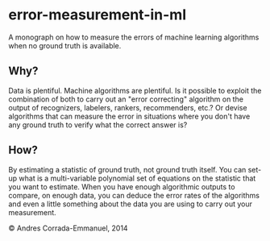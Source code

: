 error-measurement-in-ml
=======================

A monograph on how to measure the errors of machine learning algorithms when no ground truth is available.

## Why?

Data is plentiful. Machine algorithms are plentiful. Is it possible to exploit the combination of both to carry out an "error correcting" algorithm on the output of recognizers, labelers, rankers, recommenders, etc.? Or devise algorithms that can measure the error in situations where you don't have any ground truth to verify what the correct answer is?

## How?

By estimating a statistic of ground truth, not ground truth itself. You can set-up what is a multi-variable polynomial set of equations on the statistic that you want to estimate. When you have enough algorithmic outputs to compare, on enough data, you can deduce the error rates of the algorithms and even a little something about the data you are using to carry out your measurement.

&copy; Andres Corrada-Emmanuel, 2014